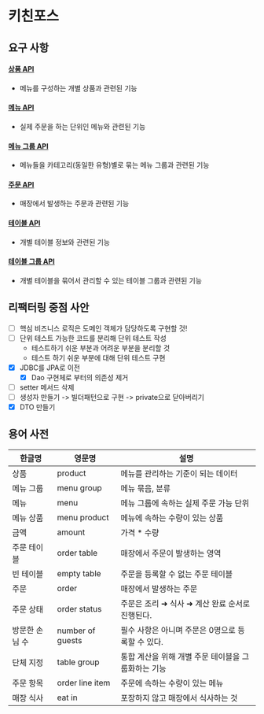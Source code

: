 # 키친포스

## 요구 사항
#### [상품 API](./docs/ProductApi.md)
- 메뉴를 구성하는 개별 상품과 관련된 기능

#### [메뉴 API](./docs/MenuApi.md)
- 실제 주문을 하는 단위인 메뉴와 관련된 기능

#### [메뉴 그룹 API](./docs/MenuGroupApi.md)
- 메뉴들을 카테고리(동일한 유형)별로 묶는 메뉴 그룹과 관련된 기능

#### [주문 API](./docs/OrderApi.md)
- 매장에서 발생하는 주문과 관련된 기능

#### [테이블 API](./docs/TableApi.md)
- 개별 테이블 정보와 관련된 기능

#### [테이블 그룹 API](./docs/TableGroupApi.md)
- 개별 테이블을 묶어서 관리할 수 있는 테이블 그룹과 관련된 기능

## 리팩터링 중점 사안
- [ ] 핵심 비즈니스 로직은 도메인 객체가 담당하도록 구현할 것!
- [ ] 단위 테스트 가능한 코드를 분리해 단위 테스트 작성
    - 테스트하기 쉬운 부분과 어려운 부분을 분리할 것
    - 테스트 하기 쉬운 부분에 대해 단위 테스트 구현
- [x] JDBC를 JPA로 이전
    - [x] Dao 구현체로 부터의 의존성 제거
- [ ] setter 메서드 삭제
- [ ] 생성자 만들기 -> 빌더패턴으로 구현 -> private으로 닫아버리기
- [x] DTO 만들기

## 용어 사전

| 한글명 | 영문명 | 설명 |
| --- | --- | --- |
| 상품 | product | 메뉴를 관리하는 기준이 되는 데이터 |
| 메뉴 그룹 | menu group | 메뉴 묶음, 분류 |
| 메뉴 | menu | 메뉴 그룹에 속하는 실제 주문 가능 단위 |
| 메뉴 상품 | menu product | 메뉴에 속하는 수량이 있는 상품 |
| 금액 | amount | 가격 * 수량 |
| 주문 테이블 | order table | 매장에서 주문이 발생하는 영역 |
| 빈 테이블 | empty table | 주문을 등록할 수 없는 주문 테이블 |
| 주문 | order | 매장에서 발생하는 주문 |
| 주문 상태 | order status | 주문은 조리 ➜ 식사 ➜ 계산 완료 순서로 진행된다. |
| 방문한 손님 수 | number of guests | 필수 사항은 아니며 주문은 0명으로 등록할 수 있다. |
| 단체 지정 | table group | 통합 계산을 위해 개별 주문 테이블을 그룹화하는 기능 |
| 주문 항목 | order line item | 주문에 속하는 수량이 있는 메뉴 |
| 매장 식사 | eat in | 포장하지 않고 매장에서 식사하는 것 |
